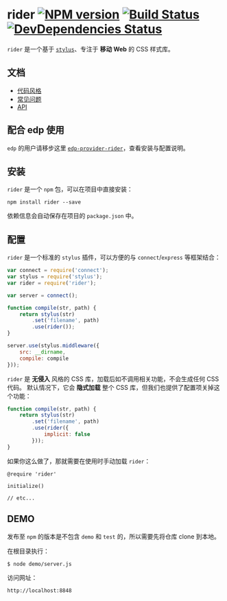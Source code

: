 rider [![NPM version](https://badge.fury.io/js/rider.png)](https://npmjs.org/package/rider) [![Build Status](https://travis-ci.org/ecomfe/rider.png)](https://travis-ci.org/ecomfe/rider) [![DevDependencies Status](https://david-dm.org/ecomfe/rider/dev-status.png)](https://david-dm.org/ecomfe/rider#info=devDependencies)
===

`rider` 是一个基于 [`stylus`](https://github.com/LearnBoost/stylus)、专注于 **移动 Web** 的 CSS 样式库。

文档
---

+ [代码风格](./docs/code-style.md)
+ [常见问题](./docs/faq.md)
+ [API](./docs/api.md)

配合 edp 使用
---

`edp` 的用户请移步这里 [`edp-provider-rider`](https://github.com/ecomfe/edp-provider-rider)，查看安装与配置说明。

安装
---

`rider` 是一个 `npm` 包，可以在项目中直接安装：

    npm install rider --save

依赖信息会自动保存在项目的 `package.json` 中。

配置
---

`rider` 是一个标准的 `stylus` 插件，可以方便的与 `connect`/`express` 等框架结合：

```js
var connect = require('connect');
var stylus = require('stylus');
var rider = require('rider');

var server = connect();

function compile(str, path) {
    return stylus(str)
        .set('filename', path)
        .use(rider());
}

server.use(stylus.middleware({
    src: __dirname,
    compile: compile
}));
```

`rider` 是 **无侵入** 风格的 CSS 库，加载后如不调用相关功能，不会生成任何 CSS 代码。
默认情况下，它会 **隐式加载** 整个 CSS 库，但我们也提供了配置项关掉这个功能：

```js
function compile(str, path) {
    return stylus(str)
        .set('filename', path)
        .use(rider({
            implicit: false
        }));
}
```

如果你这么做了，那就需要在使用时手动加载 `rider`：

```stylus
@require 'rider'

initialize()

// etc...
```

DEMO
---

发布至 `npm` 的版本是不包含 `demo` 和 `test` 的，所以需要先将仓库 clone 到本地。

在根目录执行：

```shell
$ node demo/server.js
```

访问网址：

    http://localhost:8848
